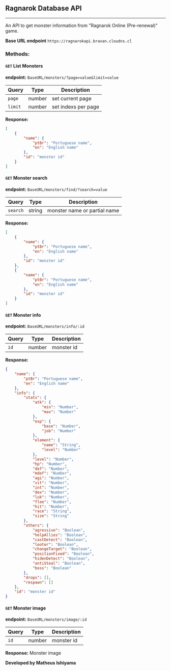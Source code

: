## Ragnarok Database API

---

An API to get monster information from "Ragnarok Online (Pre-renewal)" game.

**Base URL endpoint** `https://ragnarokapi.bravan.cloudns.cl`

### Methods:

#### `GET` List Monsters

**endpoint:** `BaseURL/monsters/?page=value&limit=value`

| Query   | Type   | Description         |
| ------- | ------ | ------------------- |
| `page`  | number | set current page    |
| `limit` | number | set indexs per page |

**Response:**

```json
[
    {
        "name": {
            "ptBr": "Portuguese name",
            "en": "English name"
        },
        "id": "monster id"
    }
]
```

#### `GET` Monster search

**endpoint:** `BaseURL/monsters/find/?search=value`

| Query    | Type   | Description                  |
| -------- | ------ | ---------------------------- |
| `search` | string | monster name or partial name |

**Response:**

```json
[
    {
        "name": {
            "ptBr": "Portuguese name",
            "en": "English name"
        },
        "id": "monster id"
    },
    {
        "name": {
            "ptBr": "Portuguese name",
            "en": "English name"
        },
        "id": "monster id"
    }
]
```

#### `GET` Monster info

**endpoint:** `BaseURL/monsters/info/:id`

| Query | Type   | Description |
| ----- | ------ | ----------- |
| `id`  | number | monster id  |

**Response:**

```json
{
    "name": {
        "ptBr": "Portuguese name",
        "en": "English name"
    },
    "info": {
        "stats": {
            "atk": {
                "min": "Number",
                "max": "Number"
            },
            "exp": {
                "base": "Number",
                "job": "Number"
            },
            "element": {
                "name": "String",
                "level": "Number"
            },
            "level": "Number",
            "hp": "Number",
            "def": "Number",
            "mdef": "Number",
            "agi": "Number",
            "vit": "Number",
            "int": "Number",
            "dex": "Number",
            "luk": "Number",
            "flee": "Number",
            "hit": "Number",
            "race": "String",
            "size": "String"
        },
        "others": {
            "agressive": "Boolean",
            "helpAllies": "Boolean",
            "castDetect": "Boolean",
            "looter": "Boolean",
            "changeTarget": "Boolean",
            "positionFixed": "Boolean",
            "hidenDetect": "Boolean",
            "antiSteal": "Boolean",
            "boss": "Boolean"
        },
        "drops": [],
        "respawn": []
    },
    "id": "monster id"
}
```

#### `GET` Monster image

**endpoint:** `BaseURL/monsters/image/:id`

| Query | Type   | Description |
| ----- | ------ | ----------- |
| `id`  | number | monster id  |

**Response:**
Monster image

**Developed by Matheus Ishiyama**
